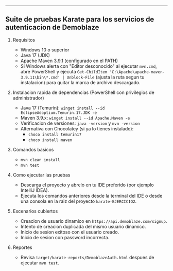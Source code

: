 --------------------------------------------------------------------------
Suite de pruebas Karate para los servicios de autenticacion de Demoblaze
--------------------------------------------------------------------------

1. Requisitos
   - Windows 10 o superior
   - Java 17 (JDK)
   - Apache Maven 3.9.1 (configurado en el PATH)
   - Si Windows alerta con "Editor desconocido" al ejecutar `mvn.cmd`, abre PowerShell y ejecuta
     `Get-ChildItem 'C:\Apache\apache-maven-3.9.11\bin\*.cmd' | Unblock-File` (ajusta la ruta segun tu instalacion) para quitar la marca de archivo descargado.

2. Instalacion rapida de dependencias (PowerShell con privilegios de administrador)
   - Java 17 (Temurin): `winget install --id EclipseAdoptium.Temurin.17.JDK -e`
   - Maven 3.9.x: `winget install --id Apache.Maven -e`
   - Verificacion de versiones: `java -version` y `mvn -version`
   - Alternativa con Chocolatey (si ya lo tienes instalado):
     - `choco install temurin17`
     - `choco install maven`

3. Comandos basicos
   - `mvn clean install`
   - `mvn test`

4. Como ejecutar las pruebas
   - Descarga el proyecto y abrelo en tu IDE preferido (por ejemplo IntelliJ IDEA).
   - Ejecuta los comandos anteriores desde la terminal del IDE o desde una consola en la raiz del proyecto `karate-EJERCICIO2`.

5. Escenarios cubiertos
   - Creacion de usuario dinamico en `https://api.demoblaze.com/signup`.
   - Intento de creacion duplicada del mismo usuario dinamico.
   - Inicio de sesion exitoso con el usuario creado.
   - Inicio de sesion con password incorrecta.

6. Reportes
   - Revisa `target/karate-reports/DemoblazeAuth.html` despues de ejecutar `mvn test`.
